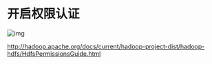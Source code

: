 # 开启权限认证

![img](https://img-blog.csdn.net/20180711171132496?watermark/2/text/aHR0cHM6Ly9ibG9nLmNzZG4ubmV0L3pjYl9kYXRh/font/5a6L5L2T/fontsize/400/fill/I0JBQkFCMA==/dissolve/70)





http://hadoop.apache.org/docs/current/hadoop-project-dist/hadoop-hdfs/HdfsPermissionsGuide.html